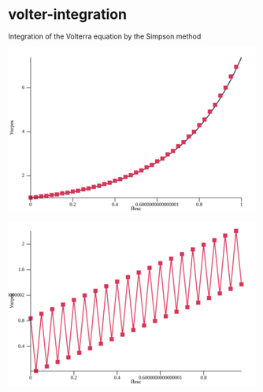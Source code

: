 # volter-integration

Integration of the Volterra equation by the Simpson method

![img](compare.svg)

![img](scatter.svg)